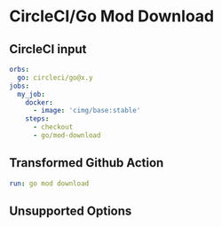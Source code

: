 # CircleCI/Go Mod Download

## CircleCI input

```yaml
orbs:
  go: circleci/go@x.y
jobs:
  my_job:
    docker:
      - image: 'cimg/base:stable'
    steps:
      - checkout
      - go/mod-download
```

## Transformed Github Action

```yaml
run: go mod download
```

## Unsupported Options
